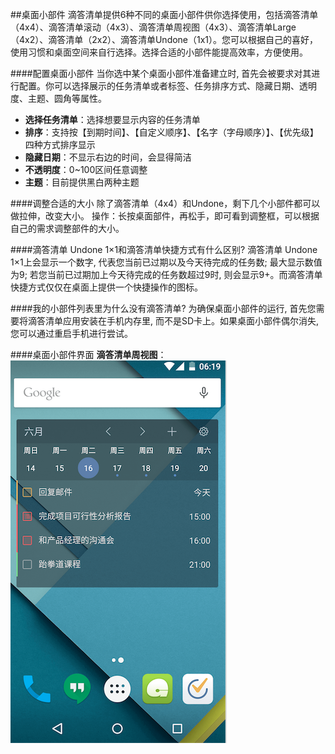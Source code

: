 ##桌面小部件
滴答清单提供6种不同的桌面小部件供你选择使用，包括滴答清单（4x4）、滴答清单滚动（4x3）、滴答清单周视图（4x3）、滴答清单Large（4x2）、滴答清单（2x2）、滴答清单Undone（1x1）。您可以根据自己的喜好，使用习惯和桌面空间来自行选择。选择合适的小部件能提高效率，方便使用。

####配置桌面小部件
当你选中某个桌面小部件准备建立时, 首先会被要求对其进行配置。你可以选择展示的任务清单或者标签、任务排序方式、隐藏日期、透明度、主题、圆角等属性。
- **选择任务清单**：选择想要显示内容的任务清单
- **排序**：支持按【到期时间】、【自定义顺序】、【名字（字母顺序）】、【优先级】四种方式排序显示
- **隐藏日期**：不显示右边的时间，会显得简洁
- **不透明度**：0~100区间任意调整
- **主题**：目前提供黑白两种主题

####调整合适的大小
除了滴答清单（4x4）和Undone，剩下几个小部件都可以做拉伸，改变大小。
操作：长按桌面部件，再松手，即可看到调整框，可以根据自己的需求调整部件的大小。

####滴答清单 Undone 1×1和滴答清单快捷方式有什么区别?
滴答清单 Undone 1×1上会显示一个数字, 代表您当前已过期以及今天待完成的任务数; 最大显示数值为9; 若您当前已过期加上今天待完成的任务数超过9时, 则会显示9+。而滴答清单快捷方式仅仅在桌面上提供一个快捷操作的图标。

####我的小部件列表里为什么没有滴答清单?
为确保桌面小部件的运行, 首先您需要将滴答清单应用安装在手机内存里, 而不是SD卡上。如果桌面小部件偶尔消失, 您可以通过重启手机进行尝试。

####桌面小部件界面
**滴答清单周视图**：<br >
![](android-widget.png)